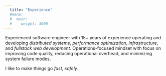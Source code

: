 ```yaml
--- 
  title: "Experience"
  #menu:
  #  main:
  #    weight: 3000
---
```


Experienced software engineer with 15+ years of experience operating and developing *distributed systems*, *performance optimization*, *infrastructure*, and *fullstack web development*. Operations-focused mindset with focus on improving code quality, reducing operational overhead, and minimizing system failure modes. 

I like to make things go _fast_, _safely_.
